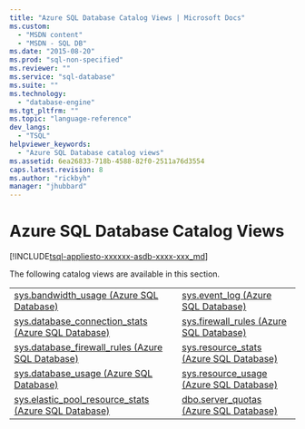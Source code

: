 ```yaml
---
title: "Azure SQL Database Catalog Views | Microsoft Docs"
ms.custom: 
  - "MSDN content"
  - "MSDN - SQL DB"
ms.date: "2015-08-20"
ms.prod: "sql-non-specified"
ms.reviewer: ""
ms.service: "sql-database"
ms.suite: ""
ms.technology: 
  - "database-engine"
ms.tgt_pltfrm: ""
ms.topic: "language-reference"
dev_langs: 
  - "TSQL"
helpviewer_keywords: 
  - "Azure SQL Database catalog views"
ms.assetid: 6ea26833-718b-4588-82f0-2511a76d3554
caps.latest.revision: 8
ms.author: "rickbyh"
manager: "jhubbard"
---
```

# Azure SQL Database Catalog Views
[!INCLUDE[tsql-appliesto-xxxxxx-asdb-xxxx-xxx_md](../../../a9retired/includes/tsql-appliesto-xxxxxx-asdb-xxxx-xxx-md.md)]

  The following catalog views are available in this section.  
  
|||  
|-|-|  
|[sys.bandwidth_usage &#40;Azure SQL Database&#41;](../../../relational-databases/reference/system-catalog-views/sys.bandwidth-usage-azure-sql-database.md)|[sys.event_log &#40;Azure SQL Database&#41;](../../../relational-databases/reference/system-catalog-views/sys.event-log-azure-sql-database.md)|  
|[sys.database_connection_stats &#40;Azure SQL Database&#41;](../../../relational-databases/reference/system-catalog-views/sys.database-connection-stats-azure-sql-database.md)|[sys.firewall_rules &#40;Azure SQL Database&#41;](../../../relational-databases/reference/system-catalog-views/sys.firewall-rules-azure-sql-database.md)|  
|[sys.database_firewall_rules &#40;Azure SQL Database&#41;](../../../relational-databases/reference/system-catalog-views/sys.database-firewall-rules-azure-sql-database.md)|[sys.resource_stats &#40;Azure SQL Database&#41;](../../../relational-databases/reference/system-catalog-views/sys.resource-stats-azure-sql-database.md)|  
|[sys.database_usage &#40;Azure SQL Database&#41;](../../../relational-databases/reference/system-catalog-views/sys.database-usage-azure-sql-database.md)|[sys.resource_usage &#40;Azure SQL Database&#41;](../../../relational-databases/reference/system-catalog-views/sys.resource-usage-azure-sql-database.md)|  
|[sys.elastic_pool_resource_stats &#40;Azure SQL Database&#41;](../../../relational-databases/reference/system-catalog-views/sys.elastic-pool-resource-stats-azure-sql-database.md)|[dbo.server_quotas &#40;Azure SQL Database&#41;](../../../relational-databases/reference/system-catalog-views/dbo.server-quotas-azure-sql-database.md)|  
  
  
